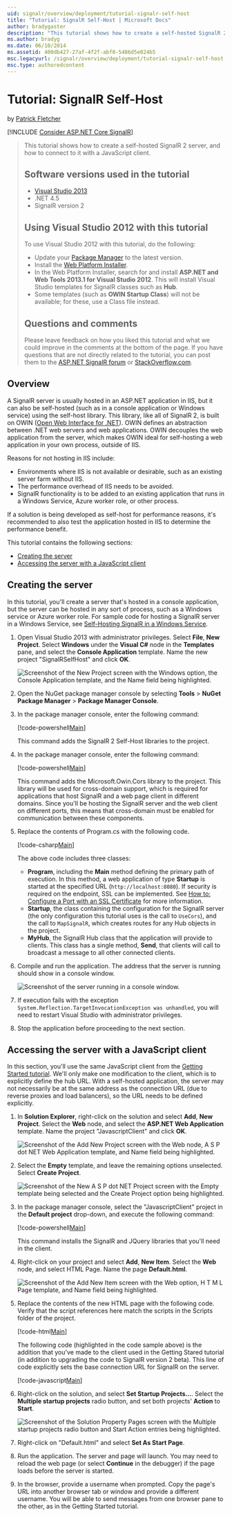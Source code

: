 ```yaml
---
uid: signalr/overview/deployment/tutorial-signalr-self-host
title: "Tutorial: SignalR Self-Host | Microsoft Docs"
author: bradygaster
description: "This tutorial shows how to create a self-hosted SignalR 2 server, and how to connect to it with a JavaScript client. Software versions used in the tutorial V..."
ms.author: bradyg
ms.date: 06/10/2014
ms.assetid: 400db427-27af-4f2f-abf0-5486d5e024b5
msc.legacyurl: /signalr/overview/deployment/tutorial-signalr-self-host
msc.type: authoredcontent
---
```

# Tutorial: SignalR Self-Host

by [Patrick Fletcher](https://github.com/pfletcher)

[!INCLUDE [Consider ASP.NET Core SignalR](~/includes/signalr/signalr-version-disambiguation.md)]

> This tutorial shows how to create a self-hosted SignalR 2 server, and how to connect to it with a JavaScript client.
>
> ## Software versions used in the tutorial
>
>
> - [Visual Studio 2013](https://my.visualstudio.com/Downloads?q=visual%20studio%202013)
> - .NET 4.5
> - SignalR version 2
>
>
>
> ## Using Visual Studio 2012 with this tutorial
>
>
> To use Visual Studio 2012 with this tutorial, do the following:
>
> - Update your [Package Manager](http://docs.nuget.org/docs/start-here/installing-nuget) to the latest version.
> - Install the [Web Platform Installer](https://www.microsoft.com/web/downloads/platform.aspx).
> - In the Web Platform Installer, search for and install **ASP.NET and Web Tools 2013.1 for Visual Studio 2012**. This will install Visual Studio templates for SignalR classes such as **Hub**.
> - Some templates (such as **OWIN Startup Class**) will not be available; for these, use a Class file instead.
>
>
> ## Questions and comments
>
> Please leave feedback on how you liked this tutorial and what we could improve in the comments at the bottom of the page. If you have questions that are not directly related to the tutorial, you can post them to the [ASP.NET SignalR forum](https://forums.asp.net/1254.aspx/1?ASP+NET+SignalR) or [StackOverflow.com](http://stackoverflow.com/).

## Overview

A SignalR server is usually hosted in an ASP.NET application in IIS, but it can also be self-hosted (such as in a console application or Windows service) using the self-host library. This library, like all of SignalR 2, is built on OWIN ([Open Web Interface for .NET](http://owin.org)). OWIN defines an abstraction between .NET web servers and web applications. OWIN decouples the web application from the server, which makes OWIN ideal for self-hosting a web application in your own process, outside of IIS.

Reasons for not hosting in IIS include:

- Environments where IIS is not available or desirable, such as an existing server farm without IIS.
- The performance overhead of IIS needs to be avoided.
- SignalR functionality is to be added to an existing application that runs in a Windows Service, Azure worker role, or other process.

If a solution is being developed as self-host for performance reasons, it's recommended to also test the application hosted in IIS to determine the performance benefit.

This tutorial contains the following sections:

- [Creating the server](#server)
- [Accessing the server with a JavaScript client](#js)

<a id="server"></a>

## Creating the server

In this tutorial, you'll create a server that's hosted in a console application, but the server can be hosted in any sort of process, such as a Windows service or Azure worker role. For sample code for hosting a SignalR server in a Windows Service, see [Self-Hosting SignalR in a Windows Service](https://code.msdn.microsoft.com/SignalR-self-hosted-in-6ff7e6c3).

1. Open Visual Studio 2013 with administrator privileges. Select **File**, **New Project**. Select **Windows** under the **Visual C#** node in the **Templates** pane, and select the **Console Application** template. Name the new project "SignalRSelfHost" and click **OK**.

    ![Screenshot of the New Project screen with the Windows option, the Console Application template, and the Name field being highlighted.](tutorial-signalr-self-host/_static/image1.png)
2. Open the NuGet package manager console by selecting **Tools** > **NuGet Package Manager** > **Package Manager Console**.
3. In the package manager console, enter the following command:

    [!code-powershell[Main](tutorial-signalr-self-host/samples/sample1.ps1)]

    This command adds the SignalR 2 Self-Host libraries to the project.
4. In the package manager console, enter the following command:

    [!code-powershell[Main](tutorial-signalr-self-host/samples/sample2.ps1)]

    This command adds the Microsoft.Owin.Cors library to the project. This library will be used for cross-domain support, which is required for applications that host SignalR and a web page client in different domains. Since you'll be hosting the SignalR server and the web client on different ports, this means that cross-domain must be enabled for communication between these components.
5. Replace the contents of Program.cs with the following code.

    [!code-csharp[Main](tutorial-signalr-self-host/samples/sample3.cs)]

    The above code includes three classes:

    - **Program**, including the **Main** method defining the primary path of execution. In this method, a web application of type **Startup** is started at the specified URL (`http://localhost:8080`). If security is required on the endpoint, SSL can be implemented. See [How to: Configure a Port with an SSL Certificate](https://msdn.microsoft.com/library/ms733791.aspx) for more information.
    - **Startup**, the class containing the configuration for the SignalR server (the only configuration this tutorial uses is the call to `UseCors`), and the call to `MapSignalR`, which creates routes for any Hub objects in the project.
    - **MyHub**, the SignalR Hub class that the application will provide to clients. This class has a single method, **Send**, that clients will call to broadcast a message to all other connected clients.
6. Compile and run the application. The address that the server is running should show in a console window.

    ![Screenshot of the server running in a console window.](tutorial-signalr-self-host/_static/image2.png)
7. If execution fails with the exception `System.Reflection.TargetInvocationException was unhandled`, you will need to restart Visual Studio with administrator privileges.
8. Stop the application before proceeding to the next section.

<a id="js"></a>

## Accessing the server with a JavaScript client

In this section, you'll use the same JavaScript client from the [Getting Started tutorial](../getting-started/tutorial-getting-started-with-signalr.md). We'll only make one modification to the client, which is to explicitly define the hub URL. With a self-hosted application, the server may not necessarily be at the same address as the connection URL (due to reverse proxies and load balancers), so the URL needs to be defined explicitly.

1. In **Solution Explorer**, right-click on the solution and select **Add**, **New Project**. Select the **Web** node, and select the **ASP.NET Web Application** template. Name the project "JavascriptClient" and click **OK**.

    ![Screenshot of the Add New Project screen with the Web node, A S P dot NET Web Application template, and Name field being highlighted.](tutorial-signalr-self-host/_static/image3.png)
2. Select the **Empty** template, and leave the remaining options unselected. Select **Create Project**.

    ![Screenshot of the New A S P dot NET Project screen with the Empty template being selected and the Create Project option being highlighted.](tutorial-signalr-self-host/_static/image4.png)
3. In the package manager console, select the "JavascriptClient" project in the **Default project** drop-down, and execute the following command:

    [!code-powershell[Main](tutorial-signalr-self-host/samples/sample4.ps1)]

    This command installs the SignalR and JQuery libraries that you'll need in the client.
4. Right-click on your project and select **Add**, **New Item**. Select the **Web** node, and select HTML Page. Name the page **Default.html**.

    ![Screenshot of the Add New Item screen with the Web option, H T M L Page template, and Name field being highlighted.](tutorial-signalr-self-host/_static/image5.png)
5. Replace the contents of the new HTML page with the following code. Verify that the script references here match the scripts in the Scripts folder of the project.

    [!code-html[Main](tutorial-signalr-self-host/samples/sample5.html?highlight=31-32)]

    The following code (highlighted in the code sample above) is the addition that you've made to the client used in the Getting Stared tutorial (in addition to upgrading the code to SignalR version 2 beta). This line of code explicitly sets the base connection URL for SignalR on the server.

    [!code-javascript[Main](tutorial-signalr-self-host/samples/sample6.js)]
6. Right-click on the solution, and select **Set Startup Projects...**. Select the **Multiple startup projects** radio button, and set both projects' **Action** to **Start**.

    ![Screenshot of the Solution Property Pages screen with the Multiple startup projects radio button and Start Action entries being highlighted.](tutorial-signalr-self-host/_static/image6.png)
7. Right-click on "Default.html" and select **Set As Start Page**.
8. Run the application. The server and page will launch. You may need to reload the web page (or select **Continue** in the debugger) if the page loads before the server is started.
9. In the browser, provide a username when prompted. Copy the page's URL into another browser tab or window and provide a different username. You will be able to send messages from one browser pane to the other, as in the Getting Started tutorial.
